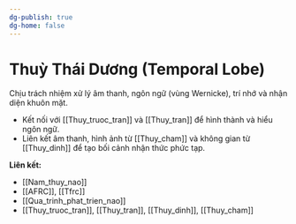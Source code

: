```yaml
---
dg-publish: true
dg-home: false
---
```

# Thuỳ Thái Dương (Temporal Lobe)

Chịu trách nhiệm xử lý âm thanh, ngôn ngữ (vùng Wernicke), trí nhớ và nhận diện khuôn mặt.

- Kết nối với [[Thuy_truoc_tran]] và [[Thuy_tran]] để hình thành và hiểu ngôn ngữ.
- Liên kết âm thanh, hình ảnh từ [[Thuy_cham]] và không gian từ [[Thuy_dinh]] để tạo bối cảnh nhận thức phức tạp.

**Liên kết:**
- [[Nam_thuy_nao]]
- [[AFRC]], [[Tfrc]]
- [[Qua_trinh_phat_trien_nao]]
- [[Thuy_truoc_tran]], [[Thuy_tran]], [[Thuy_dinh]], [[Thuy_cham]]